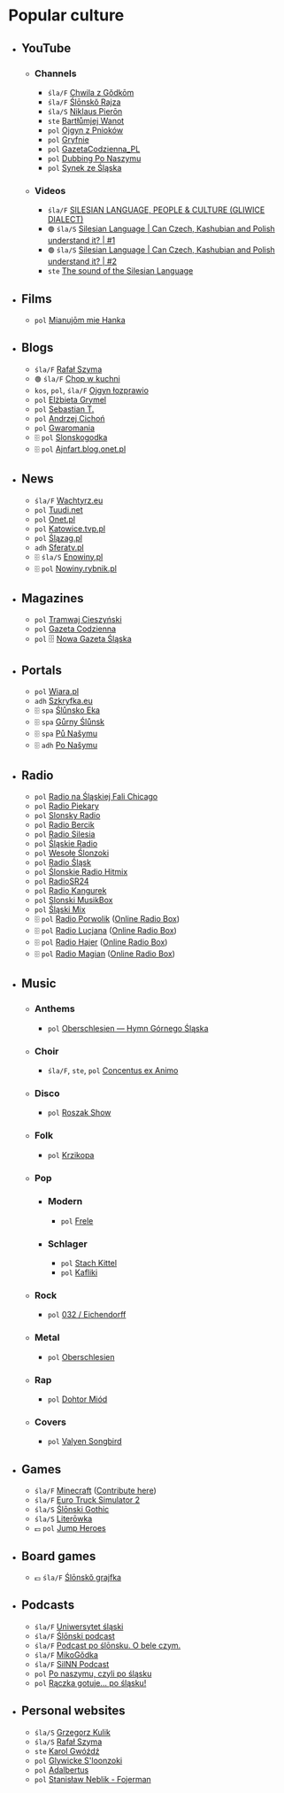 # Popular culture

- ## YouTube

  - ### Channels

    - `śla/F` [Chwila z Gŏdkōm](https://www.youtube.com/c/ChwilaZG%C5%8Fdk%C5%8Dm)
    - `śla/F` [Ślōnskŏ Rajza](https://www.youtube.com/c/%C5%9AL%C5%8CNSK%C5%8ERAJZA)
    - `śla/S` [Niklaus Pierōn](https://www.youtube.com/@NiklausPieron)
    - `ste` [Bartłůmjej Wanot](https://www.youtube.com/@bartumjejwanot3910)
    - `pol` [Ojgyn z Pnioków](https://www.youtube.com/@Ojgyn)
    - `pol` [Gryfnie](https://www.youtube.com/@gryfnie)
    - `pol` [GazetaCodzienna_PL](https://www.youtube.com/@gazetacodzienna_pl4894)
    - `pol` [Dubbing Po Naszymu](https://www.youtube.com/watch?v=sJAtwpo99LM)
    - `pol` [Synek ze Śląska](https://www.youtube.com/@synekze%C5%9Bl%C4%85ska)
 
  - ### Videos

    - `śla/F` [SILESIAN LANGUAGE, PEOPLE & CULTURE (GLIWICE DIALECT)](https://www.youtube.com/watch?v=hi3kNm9tl-Y)
    - `🟢` `śla/S` [Silesian Language | Can Czech, Kashubian and Polish understand it? | #1](https://www.youtube.com/watch?v=IUJLLtMrmCg)
    - `🟢` `śla/S` [Silesian Language | Can Czech, Kashubian and Polish understand it? | #2](https://www.youtube.com/watch?v=-3OZLAnSB_c)
    - `ste` [The sound of the Silesian Language](https://www.youtube.com/watch?v=5TvH8ijBOl4)

- ## Films

  - `pol` [Mianujōm mie Hanka](https://vod.tvp.pl/teatr-telewizji,202/mianujom-mie-hanka,1867758)

- ## Blogs

  - `śla/F` [Rafał Szyma](https://oschl.wordpress.com/)
  - `🟢` `śla/F` [Chop w kuchni](https://chopwkuchni.pl/)
  - `kos`, `pol`, `śla/F` [Ojgyn łozprawio](https://ojgyn.blogspot.com/)
  - `pol` [Elżbieta Grymel](https://elzbietagrymel.art/)
  - `pol` [Sebastian T.](https://noneseb.wordpress.com/tag/godka/)
  - `pol` [Andrzej Cichoń](https://andrzej-aci.blogspot.com/search/label/po%20%C5%9Blonsku)
  - `pol` [Gwaromania](https://gwaromania.blogspot.com/)
  - `🗄️` `pol` [Slonskogodka](https://web.archive.org/web/20160309042314/http://slonskogodka.com/)
  - `🗄️` `pol` [Ajnfart.blog.onet.pl](https://web.archive.org/web/20160821105339/http://ajnfart.blog.onet.pl/)
 
- ## News

  - `śla/F` [Wachtyrz.eu](https://wachtyrz.eu/)
  - `pol` [Tuudi.net](https://tuudi.net/)
  - `pol` [Onet.pl](https://wiadomosci.onet.pl/marek-szoltysek)
  - `pol` [Katowice.tvp.pl](https://katowice.tvp.pl/szukaj?query=dej%20poz%C3%B3r)
  - `pol` [Ślązag.pl](https://www.slazag.pl/wyszukiwarka?q=po+%C5%9Bl%C5%8Dnsku)
  - `adh` [Sferatv.pl](https://sferatv.pl/informacje-po-slasku)
  - `🗄️` `śla/S` [Enowiny.pl](https://web.archive.org/web/20250116180618/https://enowiny.pl/tag/Po%20naszymu)
  - `🗄️` `pol` [Nowiny.rybnik.pl](https://web.archive.org/web/20180831175004/http://nowiny.rybnik.pl/dzial,6,po-naszymu.html)
 
- ## Magazines

  - `pol` [Tramwaj Cieszyński](https://tramwajcieszynski.pl/?s=Lato%C5%9B)
  - `pol` [Gazeta Codzienna](https://gazetacodzienna.pl/search/node/tydziy%C5%84)
  - `pol` 🗄️ [Nowa Gazeta Śląska](https://web.archive.org/web/20130501110218/http://nowagazetaslaska.eu/)
 
- ## Portals

  - `pol` [Wiara.pl](https://kultura.wiara.pl/Rozmaitosci/Slaskie_klimaty)
  - `adh` [Szkryfka.eu](http://n.szkryfka.eu/)
  - `🗄️` `spa` [Ślůnsko Eka](https://web.archive.org/web/20090224202253/http://slunskoeka.pyrsk.com/menu.html)
  - `🗄️` `spa` [Gůrny Ślůnsk](https://web.archive.org/web/20080424082304fw_/http://www.gornyslonsk.republika.pl/slgaus.html)
  - `🗄️` `spa` [Pů Našymu](https://web.archive.org/web/20090127035536/http://punasymu.com/_indexs.php)
  - `🗄️` `adh` [Po Našymu](https://web.archive.org/web/20081206014702/http://sweb.cz/ls78/ponaszymu.htm)

- ## Radio

  - `pol` [Radio na Śląskiej Fali Chicago](https://redcircle.com/shows/radio-na-slskiej-fali-chicago)
  - `pol` [Radio Piekary](https://radiopiekary.pl/)
  - `pol` [Slonsky Radio](https://slonskyradio.eu/)
  - `pol` [Radio Bercik](https://www.radiobercik.eu/)
  - `pol` [Radio Silesia](https://silesia.fm/)
  - `pol` [Śląskie Radio](https://www.slaskieradio.com/)
  - `pol` [Wesołe Ślonzoki](https://wesole-slonzoki.eu/)
  - `pol` [Radio Śląsk](http://radioslask.pl/)
  - `pol` [Ślonskie Radio Hitmix](http://slonskieradiohitmix.eu/)
  - `pol` [RadioSR24](https://radiosr24.de/)
  - `pol` [Radio Kangurek](https://radioly.app/radio/radio-kangurek/)
  - `pol` [Slonski MusikBox](https://www.slonski-musikbox.de/)
  - `pol` [Śląski Mix](https://biesiadne-radio.pl.tl/Strona-startowa.htm)
  - `🗄️` `pol` [Radio Porwolik](https://web.archive.org/web/20160323192820/http://www.radioporwolik.de/) ([Online Radio Box](https://onlineradiobox.com/de/porwolik/?lang=pl))
  - `🗄️` `pol` [Radio Lucjana](https://web.archive.org/web/20180529020633/http://www.radiolucjana.eu/) ([Online Radio Box](https://onlineradiobox.com/pl/radiolucjana/?lang=en))
  - `🗄️` `pol` [Radio Hajer](https://web.archive.org/web/20201229210352/http://radio-hajer.eu/) ([Online Radio Box](https://onlineradiobox.com/de/hajer/))
  - `🗄️` `pol` [Radio Magian](https://web.archive.org/web/20160220035325/http://radiomagian.eu/) ([Online Radio Box](https://onlineradiobox.com/pl/slaskieradiomagian))

- ## Music

  - ### Anthems
 
    - `pol` [Oberschlesien — Hymn Górnego Śląska](https://www.youtube.com/watch?v=lQHiQEjiP8M)

  - ### Choir

    - `śla/F`, `ste`, `pol` [Concentus ex Animo](https://youtube.com/@Concentus.exAnimo)

  - ### Disco
 
    - `pol` [Roszak Show](https://youtube.com/@RoszakShow)
   
  - ### Folk
 
    - `pol` [Krzikopa](https://youtube.com/@KapelaKrzikopa)

  - ### Pop

    - ### Modern

      - `pol` [Frele](https://youtube.com/channel/UC90cU42g6mmIJzleg_qI4HA)

    - ### Schlager
   
      - `pol` [Stach Kittel](https://youtube.com/@xStach)
      - `pol` [Kafliki](https://www.youtube.com/@kafliki)
   
  - ### Rock
 
    - `pol` [032 / Eichendorff](https://youtube.com/@032band)
   
  - ### Metal
 
    - `pol` [Oberschlesien](https://youtube.com/channel/UC-KxrPjQ3M6PaKKyiMsAQQQ)
   
  - ### Rap
 
    - `pol` [Dohtor Miód](https://youtube.com/@MiodDohtor)

  - ### Covers
 
    - `pol` [Valyen Songbird](https://youtube.com/@valyensongbird)

- ## Games

  - `śla/F` [Minecraft](https://www.minecraft.net/en-us) ([Contribute here](https://crowdin.com/project/minecraft))
  - `śla/F` [Euro Truck Simulator 2](https://eurotrucksimulator2.com/)
  - `śla/S` [Ślōnski Gothic](https://slaskigothic.pl/)
  - `śla/S` [Literōwka](https://literowka.silling.org/)
  - `💵` `pol` [Jump Heroes](https://store.steampowered.com/app/2850330/Jump_Heroes/)

- ## Board games

  - `💵` `śla/F` [Ślōnskŏ grajfka](https://qdizajn.pl/produkt/gra-planszowa-slonsko-grajfka/)

- ## Podcasts

  - `śla/F` [Uniwersytet śląski](https://open.spotify.com/show/2s9oesEbRIkuTpMvfTdusK)
  - `śla/F` [Ślōnski podcast](https://open.spotify.com/show/2q2DGtDXEwFGPAbesWJ2BX)
  - `śla/F` [Podcast po ślōnsku. O bele czym.](https://open.spotify.com/show/4kwjdx76z1xYwizT2FL5Yc)
  - `śla/F` [MikoGŏdka](https://open.spotify.com/show/1bzEzdoI4Nb6dy9Te43yC8)
  - `śla/F` [SilNN Podcast](https://open.spotify.com/show/5YsBifuETLApQlqtYt65XK?si=9fb830cc60b94054)
  - `pol` [Po naszymu, czyli po śląsku](https://open.spotify.com/show/7v1iXB1MGAEukQDEV8c9Po)
  - `pol` [Rączka gotuje... po śląsku!](https://open.spotify.com/show/3akbZUu3LeIUKPdsg48xRD)

- ## Personal websites

  - `śla/S` [Grzegorz Kulik](https://grzegorzkulik.pl/)
  - `śla/S` [Rafał Szyma](https://szyma.art/)
  - `ste` [Karol Gwóźdź](https://karolgwozdz.com/bio.php)
  - `pol` [Glywicke S'loonzoki](http://schlesien.nwgw.de/)
  - `pol` [Adalbertus](http://www.adalbertus.katowice.opoka.org.pl/slonsk.html)
  - `pol` [Stanisław Neblik - Fojerman](http://www.fojerman.pl/)
